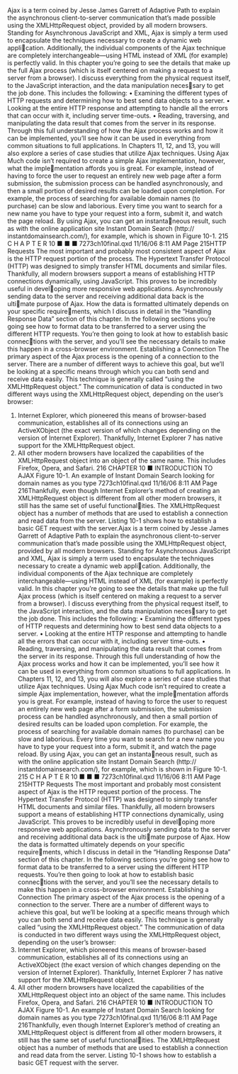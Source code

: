 Ajax is a term coined by Jesse James Garrett of Adaptive Path to explain the asynchronous
client-to-server communication that’s made possible using the XMLHttpRequest object,
provided by all modern browsers. Standing for Asynchronous JavaScript and XML, Ajax is
simply a term used to encapsulate the techniques necessary to create a dynamic web application. Additionally, the individual components of the Ajax technique are completely
interchangeable—using HTML instead of XML (for example) is perfectly valid.
In this chapter you’re going to see the details that make up the full Ajax process (which
is itself centered on making a request to a server from a browser). I discuss everything from
the physical request itself, to the JavaScript interaction, and the data manipulation necessary to get the job done. This includes the following:
• Examining the different types of HTTP requests and determining how to best send data
objects to a server.
• Looking at the entire HTTP response and attempting to handle all the errors that can
occur with it, including server time-outs.
• Reading, traversing, and manipulating the data result that comes from the server in its
response.
Through this full understanding of how the Ajax process works and how it can be
implemented, you’ll see how it can be used in everything from common situations to full
applications. In Chapters 11, 12, and 13, you will also explore a series of case studies that
utilize Ajax techniques.
Using Ajax
Much code isn’t required to create a simple Ajax implementation, however, what the implementation affords you is great. For example, instead of having to force the user to request 
an entirely new web page after a form submission, the submission process can be handled
asynchronously, and then a small portion of desired results can be loaded upon completion.
For example, the process of searching for available domain names (to purchase) can be slow
and laborious. Every time you want to search for a new name you have to type your request
into a form, submit it, and watch the page reload. By using Ajax, you can get an instantaneous result, such as with the online application site Instant Domain Search (http://
instantdomainsearch.com/), for example, which is shown in Figure 10-1.
215
C H A P T E R 10
■ ■ ■
7273ch10final.qxd 11/16/06 8:11 AM Page 215HTTP Requests
The most important and probably most consistent aspect of Ajax is the HTTP request portion
of the process. The Hypertext Transfer Protocol (HTTP) was designed to simply transfer HTML
documents and similar files. Thankfully, all modern browsers support a means of establishing
HTTP connections dynamically, using JavaScript. This proves to be incredibly useful in developing more responsive web applications.
Asynchronously sending data to the server and receiving additional data back is the ultimate purpose of Ajax. How the data is formatted ultimately depends on your specific requirements, which I discuss in detail in the “Handling Response Data” section of this chapter.
In the following sections you’re going see how to format data to be transferred to a server
using the different HTTP requests. You’re then going to look at how to establish basic connections with the server, and you’ll see the necessary details to make this happen in a
cross-browser environment.
Establishing a Connection
The primary aspect of the Ajax process is the opening of a connection to the server. There
are a number of different ways to achieve this goal, but we’ll be looking at a specific means
through which you can both send and receive data easily. This technique is generally called
“using the XMLHttpRequest object.”
The communication of data is conducted in two different ways using the
XMLHttpRequest object, depending on the user’s browser:
1. Internet Explorer, which pioneered this means of browser-based communication,
establishes all of its connections using an ActiveXObject (the exact version of which
changes depending on the version of Internet Explorer). Thankfully, Internet 
Explorer 7 has native support for the XMLHttpRequest object.
2. All other modern browsers have localized the capabilities of the XMLHttpRequest
object into an object of the same name. This includes Firefox, Opera, and Safari.
216 CHAPTER 10 ■ INTRODUCTION TO AJAX
Figure 10-1. An example of Instant Domain Search looking for domain names as you type
7273ch10final.qxd 11/16/06 8:11 AM Page 216Thankfully, even though Internet Explorer’s method of creating an XMLHttpRequest
object is different from all other modern browsers, it still has the same set of useful functionalities. The XMLHttpRequest object has a number of methods that are used to establish a
connection and read data from the server. Listing 10-1 shows how to establish a basic GET
request with the server.Ajax is a term coined by Jesse James Garrett of Adaptive Path to explain the asynchronous
client-to-server communication that’s made possible using the XMLHttpRequest object,
provided by all modern browsers. Standing for Asynchronous JavaScript and XML, Ajax is
simply a term used to encapsulate the techniques necessary to create a dynamic web application. Additionally, the individual components of the Ajax technique are completely
interchangeable—using HTML instead of XML (for example) is perfectly valid.
In this chapter you’re going to see the details that make up the full Ajax process (which
is itself centered on making a request to a server from a browser). I discuss everything from
the physical request itself, to the JavaScript interaction, and the data manipulation necessary to get the job done. This includes the following:
• Examining the different types of HTTP requests and determining how to best send data
objects to a server.
• Looking at the entire HTTP response and attempting to handle all the errors that can
occur with it, including server time-outs.
• Reading, traversing, and manipulating the data result that comes from the server in its
response.
Through this full understanding of how the Ajax process works and how it can be
implemented, you’ll see how it can be used in everything from common situations to full
applications. In Chapters 11, 12, and 13, you will also explore a series of case studies that
utilize Ajax techniques.
Using Ajax
Much code isn’t required to create a simple Ajax implementation, however, what the implementation affords you is great. For example, instead of having to force the user to request 
an entirely new web page after a form submission, the submission process can be handled
asynchronously, and then a small portion of desired results can be loaded upon completion.
For example, the process of searching for available domain names (to purchase) can be slow
and laborious. Every time you want to search for a new name you have to type your request
into a form, submit it, and watch the page reload. By using Ajax, you can get an instantaneous result, such as with the online application site Instant Domain Search (http://
instantdomainsearch.com/), for example, which is shown in Figure 10-1.
215
C H A P T E R 10
■ ■ ■
7273ch10final.qxd 11/16/06 8:11 AM Page 215HTTP Requests
The most important and probably most consistent aspect of Ajax is the HTTP request portion
of the process. The Hypertext Transfer Protocol (HTTP) was designed to simply transfer HTML
documents and similar files. Thankfully, all modern browsers support a means of establishing
HTTP connections dynamically, using JavaScript. This proves to be incredibly useful in developing more responsive web applications.
Asynchronously sending data to the server and receiving additional data back is the ultimate purpose of Ajax. How the data is formatted ultimately depends on your specific requirements, which I discuss in detail in the “Handling Response Data” section of this chapter.
In the following sections you’re going see how to format data to be transferred to a server
using the different HTTP requests. You’re then going to look at how to establish basic connections with the server, and you’ll see the necessary details to make this happen in a
cross-browser environment.
Establishing a Connection
The primary aspect of the Ajax process is the opening of a connection to the server. There
are a number of different ways to achieve this goal, but we’ll be looking at a specific means
through which you can both send and receive data easily. This technique is generally called
“using the XMLHttpRequest object.”
The communication of data is conducted in two different ways using the
XMLHttpRequest object, depending on the user’s browser:
1. Internet Explorer, which pioneered this means of browser-based communication,
establishes all of its connections using an ActiveXObject (the exact version of which
changes depending on the version of Internet Explorer). Thankfully, Internet 
Explorer 7 has native support for the XMLHttpRequest object.
2. All other modern browsers have localized the capabilities of the XMLHttpRequest
object into an object of the same name. This includes Firefox, Opera, and Safari.
216 CHAPTER 10 ■ INTRODUCTION TO AJAX
Figure 10-1. An example of Instant Domain Search looking for domain names as you type
7273ch10final.qxd 11/16/06 8:11 AM Page 216Thankfully, even though Internet Explorer’s method of creating an XMLHttpRequest
object is different from all other modern browsers, it still has the same set of useful functionalities. The XMLHttpRequest object has a number of methods that are used to establish a
connection and read data from the server. Listing 10-1 shows how to establish a basic GET
request with the server.